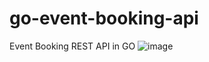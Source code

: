 # go-event-booking-api
Event Booking REST API in GO
![image](https://github.com/namman2/go-event-booking-api/assets/14961628/e5a94196-1699-4ff4-9d02-89d5bf4dc9e6)
